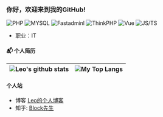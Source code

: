 ### 你好，欢迎来到我的GitHub!



![PHP](https://img.shields.io/badge/PHP-%E8%AF%AD%E8%A8%80-blue)
![MYSQL](https://img.shields.io/badge/MySQL-%E6%95%B0%E6%8D%AE%E5%BA%93-yellow)
![Fastadminl](https://img.shields.io/badge/Fastadmin-%E6%A1%86%E6%9E%B6-orange)
![ThinkPHP](https://img.shields.io/badge/ThinkPHP-%E6%A1%86%E6%9E%B6-green)
![Vue](https://img.shields.io/badge/VUE--%E6%A1%86%E6%9E%B6-green)
![JS/TS](https://img.shields.io/badge/JS/TS--%E8%AF%AD%E8%A8%80-blue)
- 职业：IT


#### 📬 个人简历


|![Leo's github stats](https://github-readme-stats.vercel.app/api?username=jameslee-7&show_icons=true&locale=en&hide_border=true)|![My Top Langs](https://github-readme-stats.vercel.app/api/top-langs/?username=jameslee-7&locale=en&hide_border=true&layout=compact)|
|-|-|


#### 个人站
- 博客 [Leo的个人博客](https://xy77.live/)
- 知乎: [Block先生](https://www.zhihu.com/people/blake-25-47)
